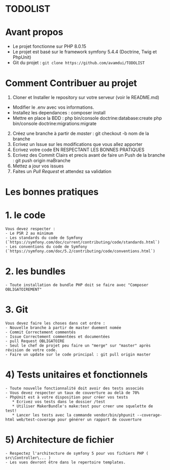 # TODOLIST

# Avant propos
- Le projet fonctionne sur PHP 8.0.15
- Le projet est basé sur le framework symfony 5.4.4 (Doctrine, Twig et PhpUnit)
- Git du projet : `git clone https://github.com/avamdui/TODOLIST`

# Comment Contribuer au projet

1. Cloner et Installer le repository sur votre serveur (voir le README.md)
  -  Modifier le .env avec vos informations.
  -  Installez les dependances : composer install
  -  Mettre en place la BDD :
      php bin/console doctrine:database:create
       php bin/console doctrine:migrations:migrate

2. Créez une branche à partir de *master* : git checkout -b nom de la branche
3. Ecrivez un Issue sur les modifications que vous allez apporter
4. Ecrivez votre code EN RESPECTANT LES BONNES PRATIQUES
5. Ecrivez des Commit Clairs et precis avant de faire un Push de la branche : git push origin maBranche
6. Mettez a jour vos issues
7. Faites un *Pull Request* et attendez sa validation

# Les bonnes pratiques 

   #  1. le code
    Vous devez respecter :
    - Le PSR 2 au minimum
    - Les standards du code de Symfony (`https://symfony.com/doc/current/contributing/code/standards.html`)
    - Les conventions du code de Symfony (`https://symfony.com/doc/5.2/contributing/code/conventions.html`)

   # 2. les bundles
    - Toute installation de bundle PHP doit se faire avec "Composer OBLIGATOIREMENT"


   # 3. Git
    Vous devez faire les choses dans cet ordre : 
    - Nouvelle branche à partir de master duement nomée
    - Commit Correctement commentés
    - Issue Correctement commentées et documentées
    - pull Request OBLIGATOIRE
    - Seul le chef de projet peu faire un "merge" sur "master" après révision de votre code.
    - Faire un update sur le code principal : git pull origin master

   # 4) Tests unitaires et fonctionnels
    - Toute nouvelle fonctionnalité doit avoir des tests associés
    - Vous devez respecter un taux de couverture au delà de 70%
    - PhpUnit est à votre disposition pour créer vos tests
       * Ecrivez vos tests dans le dossier /test
       * Utiliser MakerBundle's make:test pour creer une squelette de test!
       * Lancer les tests avec la commande vendor/bin/phpunit --coverage-html web/test-coverage pour générer un rapport de couverture 


   # 5) Architecture de fichier
    - Respectez l'architecture de symfony 5 pour vos fichiers PHP ( src\Controller\... )
    - Les vues devront être dans le repertoire templates.

